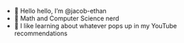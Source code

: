 - 👋 Hello hello, I’m @jacob-ethan
- 👀 Math and Computer Science nerd
- 🌱 I like learning about whatever pops up in my YouTube recommendations

<!---
jacob-ethan/jacob-ethan is a ✨ special ✨ repository because its `README.md` (this file) appears on your GitHub profile.
You can click the Preview link to take a look at your changes.
--->
